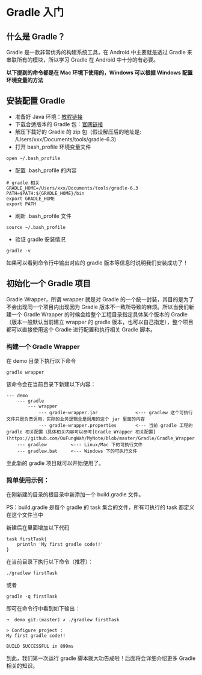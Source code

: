 # Gradle 入门
## 什么是 Gradle？

Gradle 是一款非常优秀的构建系统工具，在 Android 中主要就是透过 Gradle 来串联所有的模块，所以学习 Gradle 在 Android 中十分的有必要。

**以下提到的命令都是在 Mac 环境下使用的，Windows 可以根据 Windows 配置环境变量的方法**

## 安装配置 Gradle

* 准备好 Java 环境：[教程链接](https://www.jianshu.com/p/de3b2f1a3534)
* 下载合适版本的 Gradle 包：[官网链接](https://gradle.org/releases/)
* 解压下载好的 Gradle 的 zip 包（假设解压后的地址是: /Users/xxx/Documents/tools/gradle-6.3）
* 打开 bash_profile 环境变量文件
```
open ~/.bash_profile 
```
* 配置 .bash_profile 的内容
```
# gradle 相关
GRADLE_HOME=/Users/xxx/Documents/tools/gradle-6.3
PATH=$PATH:${GRADLE_HOME}/bin 
export GRADLE_HOME
export PATH
```
* 刷新 .bash_profile 文件

```
source ~/.bash_profile
```
* 验证 gradle 安装情况

```
gradle -v
```
如果可以看到命令行中输出对应的 gradle 版本等信息时说明我们安装成功了！

## 初始化一个 Gradle 项目

Gradle Wrapper，所谓 wrapper 就是对 Gradle 的一个统一封装，其目的是为了不会出现同一个项目内出现因为 Gradle 版本不一致所导致的麻烦。所以当我们新建一个 Gradle Wrapper 的时候会给整个工程目录指定具体某个版本的 Gradle（版本一般默认当前建立 wrapper 的 gradle 版本，也可以自己指定），整个项目都可以直接使用这个 Gradle 进行配置和执行相关 Gradle 脚本。

### 构建一个 Gradle Wrapper
在 demo 目录下执行以下命令

```
gradle wrapper
```
 该命令会在当前目录下新建以下内容：

``` 
--- demo
    --- gradle
        --- wrapper
            --- gradle-wrapper.jar              <--- gradlew 这个可执行文件只是负责调用，实际的业务逻辑全是调用的这个 jar 里面的内容
            --- gradle-wrapper.properties       <--- 当前 gradle 工程的 gradle 相关配置（具体相关内容可以参考[Gradle Wrapper 相关配置](https://github.com/OuFungWah/MyNote/blob/master/Gradle/Gradle_Wrapper.md)）
    --- gradlew         <--- Linux/Mac 下的可执行文件
    --- gradlew.bat     <--- Windows 下的可执行文件
```

至此新的 gradle 项目就可以开始使用了。

### 简单使用示例：

在刚新建的目录的根目录中新添加一个 build.gradle 文件。

PS：build.gradle 是每个 gradle 的 task 集合的文件，所有可执行的 task 都定义在这个文件当中

新建后在里面增加以下代码

```
task firstTask{
    println 'My first gradle code!!'
}
```
在当前目录下执行以下命令（推荐）：
```
./gradlew firstTask
```
或者
```
gradle -q firstTask
```
即可在命令行中看到如下输出：
```
➜  demo git:(master) ✗ ./gradlew firstTask

> Configure project :
My first gradle code!!

BUILD SUCCESSFUL in 899ms
```

到此，我们第一次运行 gradle 脚本就大功告成啦！后面将会详细介绍更多 Gradle 相关的知识。